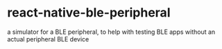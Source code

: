 # react-native-ble-peripheral
a simulator for a BLE peripheral, to help with testing BLE apps without an actual peripheral BLE device
